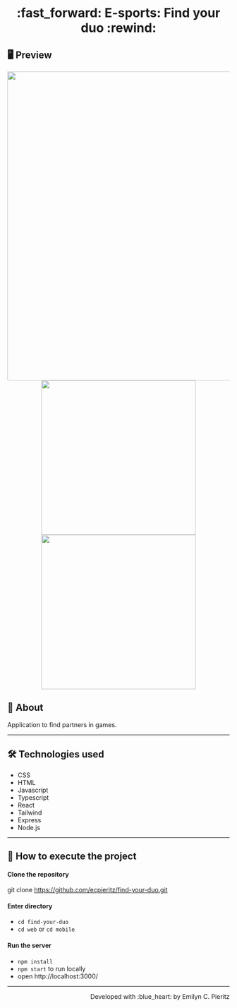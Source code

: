 <h1 align = "center"> :fast_forward: E-sports: Find your duo :rewind: </h1>

## 🖥 Preview
<p align = "center">
  <img src = "xxx" width = "700" height = "auto">
  <img src = "xxx" width = "350" height = "auto">
  <img src = "xxx" width = "350" height = "auto">
</p>

## 📖 About
<p>Application to find partners in games.</p>

---

## 🛠 Technologies used
- CSS
- HTML
- Javascript
- Typescript
- React
- Tailwind
- Express
- Node.js

---


## 🚀 How to execute the project
#### Clone the repository
git clone https://github.com/ecpieritz/find-your-duo.git

#### Enter directory
- `cd find-your-duo`
- `cd web` or `cd mobile`

#### Run the server
- `npm install`
- `npm start` to run locally
- open http://localhost:3000/ 

---
<p align = "right">Developed with :blue_heart: by Emilyn C. Pieritz</p>


